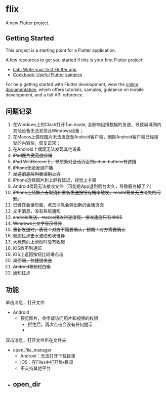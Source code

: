 # flix

A new Flutter project.

## Getting Started

This project is a starting point for a Flutter application.

A few resources to get you started if this is your first Flutter project:

- [Lab: Write your first Flutter app](https://docs.flutter.dev/get-started/codelab)
- [Cookbook: Useful Flutter samples](https://docs.flutter.dev/cookbook)

For help getting started with Flutter development, view the
[online documentation](https://docs.flutter.dev/), which offers tutorials,
samples, guidance on mobile development, and a full API reference.

## 问题记录
1. 在Windows上的Clash打开Tun mode, 会影响组播数据的发送，导致局域网内其他设备无法发现此Windows设备；
2. 在Macos上偶现图片无法发送至Android客户端，删除Android客户端已经接受的内容后，恢复正常；
3. 在Android上偶现无法发现其他设备
4. ~~iPad图片宽高度错误~~
5. ~~iPad WildScreen下，导航条对会话页面的action buttons有遮挡~~
6. ~~iPhone无法发送广播~~
7. ~~发送消息后列表滚到上方~~
8. iPhone选择图片到上屏有延迟，视觉上卡顿
9. Android偶现无法接收文件（可能是App退到后台太久，导致服务掉了？）
10. ~~iPhone上频繁点击取消和重新发送按钮有概率触发，modal背景无法消失的问题。~~
11. 已经在会话页面，点击消息会弹出新的会话页面
12. 文字消息，没有系统通知
13. ~~android发送，macos接收时速度慢，接收速度只有4M/S~~
14. ~~Windows上文字显示怪异~~
15. ~~重新发送时，表现：对方不需要确认，预期：对方需要确认~~
16. ~~侧边栏点击水波纹形状怪异~~
17. 大标题向上滑动时没有收起
18. iOS收不到通知
19. iOS上返回按钮比较难点击
20. ~~桌面端，快捷键发送~~
21. ~~Android导航栏白条~~
22. 通知红点

## 功能
单击消息，打开文件
- Android
  - 预览图片，会申请访问照片和视频的权限
    - 拒绝后，再次点击会没有任何提示
    - 
双击消息，打开文件所在文件夹
- open_file_manager
  - Android：无法打开下载目录
  - iOS：在Files中打开flix目录
  - 不支持其他平台
- open_dir
  - 